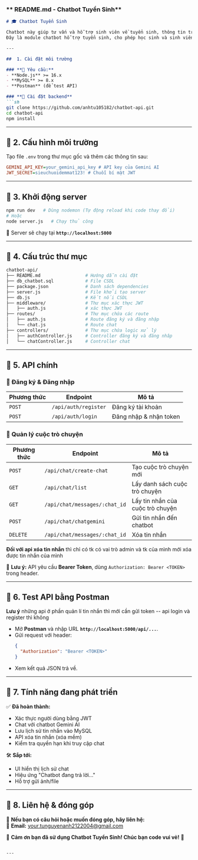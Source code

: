 ### ** README.md - Chatbot Tuyển Sinh**  

```markdown
# 🎓 Chatbot Tuyển Sinh

Chatbot này giúp tư vấn và hỗ trợ sinh viên về tuyển sinh, thông tin trường học và các câu hỏi liên quan. Hệ thống bao gồm backend (Node.js + Express + MySQL) và frontend (HTML/CSS/JS).
Đây là module chatbot hỗ trợ tuyển sinh, cho phép học sinh và sinh viên đăng nhập, trò chuyện với các phòng ban/khoa để được hỗ trợ thông tin tuyển sinh.  

---

##  1. Cài đặt môi trường

### **🔹 Yêu cầu:**
- **Node.js** >= 16.x
- **MySQL** >= 8.x
- **Postman** (để test API)

### **🔹 Cài đặt backend**
```sh
git clone https://github.com/anhtu105182/chatbot-api.git
cd chatbot-api
npm install
```

---

## 📌 2. Cấu hình môi trường
Tạo file `.env` trong thư mục gốc và thêm các thông tin sau:
```ini
GEMINI_API_KEY=your_gemini_api_key # API key của Gemini AI
JWT_SECRET=sieuchuoidemmat123! # Chuỗi bí mật JWT
```

---

## 📌 3. Khởi động server
```sh
npm run dev   # Dùng nodemon (Tự động reload khi code thay đổi)
# Hoặc
node server.js   # Chạy thủ công
```
🚀 Server sẽ chạy tại **`http://localhost:5000`**

---

## 📌 4. Cấu trúc thư mục
```bash
chatbot-api/
├── README.md                 # Hướng dẫn cài đặt
├── db_chatbot.sql            # File CSDL
├── package.json              # Danh sách dependencies
├── server.js                 # File khởi tạo server
├── db.js                     # Kết nối CSDL
├── middleware/               # Thư mục xác thực JWT
│   ├── auth.js               # xác thực JWT
├── routes/                   # Thư mục chứa các route
│   ├── auth.js               # Route đăng ký và đăng nhập
│   └── chat.js               # Route chat
├── controllers/              # Thư mục chứa logic xử lý
│   ├── authController.js     # Controller đăng ký và đăng nhâp
│   └── chatController.js     # Controller chat
```

---

## 📌 5. API chính

### **🔹 Đăng ký & Đăng nhập**
| Phương thức | Endpoint            | Mô tả              |
|------------|----------------------|----------------------|
| `POST`     | `/api/auth/register` | Đăng ký tài khoản |
| `POST`     | `/api/auth/login`    | Đăng nhập & nhận token |

### **🔹 Quản lý cuộc trò chuyện**
| Phương thức| Endpoint                       | Mô tả                            |
|------------|--------------------------------|----------------------------------|
| `POST`     | `/api/chat/create-chat`        | Tạo cuộc trò chuyện mới          |
| `GET`      | `/api/chat/list`               | Lấy danh sách cuộc trò chuyện    |
| `GET`      | `/api/chat/messages/:chat_id`  | Lấy tin nhắn của cuộc trò chuyện |
| `POST`     | `/api/chat/chatgemini`         | Gửi tin nhắn đến chatbot         |
| `DELETE`   | `/api/chat/messages/:chat_id`  | Xóa tin nhắn                     |

**Đối với api xóa tin nhắn** thì chỉ có tk có vai trò admin và tk của mình mới xóa được tin nhắn của mình

📌 **Lưu ý:** API yêu cầu **Bearer Token**, dùng `Authorization: Bearer <TOKEN>` trong header.

---

## 📌 6. Test API bằng Postman 
**Lưu ý** những api ở phần quản lí tin nhắn thì mới cần gửi token -- api login và register thì không 
- Mở **Postman** và nhập URL **`http://localhost:5000/api/...`**.
- Gửi request với header:
  ```json
  {
    "Authorization": "Bearer <TOKEN>"
  }
  ```
- Xem kết quả JSON trả về.

---

## 📌 7. Tính năng đang phát triển
✅ **Đã hoàn thành:**
- Xác thực người dùng bằng JWT
- Chat với chatbot Gemini AI
- Lưu lịch sử tin nhắn vào MySQL
- API xóa tin nhắn (xóa mềm)
- Kiểm tra quyền hạn khi truy cập chat

🛠 **Sắp tới:**
- UI hiển thị lịch sử chat
- Hiệu ứng "Chatbot đang trả lời..."
- Hỗ trợ gửi ảnh/file

---

## 📌 8. Liên hệ & đóng góp
📌 **Nếu bạn có câu hỏi hoặc muốn đóng góp, hãy liên hệ:**  
📩 **Email:** your.tunguyenanh2122004@gmail.com

🚀 **Cảm ơn bạn đã sử dụng Chatbot Tuyển Sinh! Chúc bạn code vui vẻ!** 🎉
```

---
